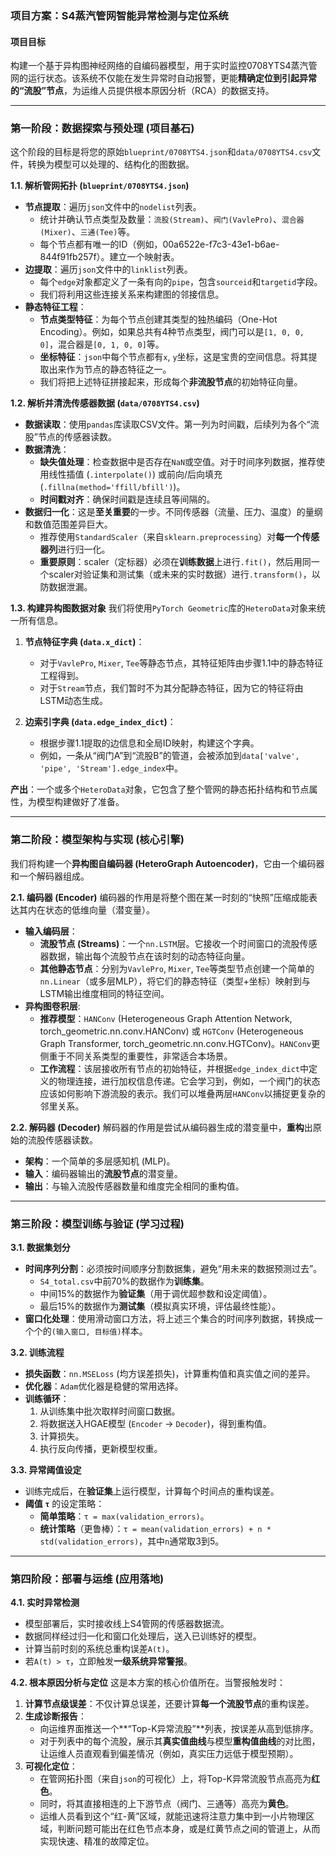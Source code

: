 ### **项目方案：S4蒸汽管网智能异常检测与定位系统**

#### **项目目标**
构建一个基于异构图神经网络的自编码器模型，用于实时监控0708YTS4蒸汽管网的运行状态。该系统不仅能在发生异常时自动报警，更能**精确定位到引起异常的“流股”节点**，为运维人员提供根本原因分析（RCA）的数据支持。

---

### **第一阶段：数据探索与预处理 (项目基石)**

这个阶段的目标是将您的原始`blueprint/0708YTS4.json`和`data/0708YTS4.csv`文件，转换为模型可以处理的、结构化的图数据。

**1.1. 解析管网拓扑 (`blueprint/0708YTS4.json`)**
* **节点提取**：遍历`json`文件中的`nodelist`列表。
    * 统计并确认节点类型及数量：`流股(Stream)`、`阀门(VavlePro)`、`混合器(Mixer)`、`三通(Tee)`等。
    * 每个节点都有唯一的ID（例如，00a6522e-f7c3-43e1-b6ae-844f91fb257f）。建立一个映射表。
* **边提取**：遍历`json`文件中的`linklist`列表。
    * 每个`edge`对象都定义了一条有向的`pipe`，包含`sourceid`和`targetid`字段。
    * 我们将利用这些连接关系来构建图的邻接信息。
* **静态特征工程**：
    * **节点类型特征**：为每个节点创建其类型的独热编码（One-Hot Encoding）。例如，如果总共有4种节点类型，阀门可以是`[1, 0, 0, 0]`，混合器是`[0, 1, 0, 0]`等。
    * **坐标特征**：`json`中每个节点都有`x`, `y`坐标，这是宝贵的空间信息。将其提取出来作为节点的静态特征之一。
    * 我们将把上述特征拼接起来，形成每个**非流股节点**的初始特征向量。

**1.2. 解析并清洗传感器数据 (`data/0708YTS4.csv`)**
* **数据读取**：使用`pandas`库读取CSV文件。第一列为时间戳，后续列为各个“流股”节点的传感器读数。
* **数据清洗**：
    * **缺失值处理**：检查数据中是否存在`NaN`或空值。对于时间序列数据，推荐使用线性插值 (`.interpolate()`) 或前向/后向填充 (`.fillna(method='ffill/bfill')`)。
    * **时间戳对齐**：确保时间戳是连续且等间隔的。
* **数据归一化**：这是**至关重要**的一步。不同传感器（流量、压力、温度）的量纲和数值范围差异巨大。
    * 推荐使用`StandardScaler`（来自`sklearn.preprocessing`）对**每一个传感器列**进行归一化。
    * **重要原则**：scaler（定标器）必须在**训练数据**上进行`.fit()`，然后用同一个scaler对验证集和测试集（或未来的实时数据）进行`.transform()`，以防数据泄漏。

**1.3. 构建异构图数据对象**
我们将使用`PyTorch Geometric`库的`HeteroData`对象来统一所有信息。

1.  **节点特征字典 (`data.x_dict`)**：
    * 对于`VavlePro`, `Mixer`, `Tee`等静态节点，其特征矩阵由步骤1.1中的静态特征工程得到。
    * 对于`Stream`节点，我们暂时不为其分配静态特征，因为它的特征将由LSTM动态生成。

2.  **边索引字典 (`data.edge_index_dict`)**：
    * 根据步骤1.1提取的边信息和全局ID映射，构建这个字典。
    * 例如，一条从“阀门A”到“流股B”的管道，会被添加到`data['valve', 'pipe', 'Stream'].edge_index`中。

**产出**：一个或多个`HeteroData`对象，它包含了整个管网的静态拓扑结构和节点属性，为模型构建做好了准备。

---

### **第二阶段：模型架构与实现 (核心引擎)**

我们将构建一个**异构图自编码器 (HeteroGraph Autoencoder)**，它由一个编码器和一个解码器组成。

**2.1. 编码器 (Encoder)**
编码器的作用是将整个图在某一时刻的“快照”压缩成能表达其内在状态的低维向量（潜变量）。

* **输入编码层**：
    * **流股节点 (Streams)**：一个`nn.LSTM`层。它接收一个时间窗口的流股传感器数据，输出每个流股节点在该时刻的动态特征向量。
    * **其他静态节点**：分别为`VavlePro`, `Mixer`, `Tee`等类型节点创建一个简单的`nn.Linear`（或多层MLP），将它们的静态特征（类型+坐标）映射到与LSTM输出维度相同的特征空间。
* **异构图卷积层**:
    * **推荐模型**：`HANConv` (Heterogeneous Graph Attention Network, torch_geometric.nn.conv.HANConv) 或 `HGTConv` (Heterogeneous Graph Transformer, torch_geometric.nn.conv.HGTConv)。`HANConv`更侧重于不同关系类型的重要性，非常适合本场景。
    * **工作流程**：该层接收所有节点的初始特征，并根据`edge_index_dict`中定义的物理连接，进行加权信息传递。它会学习到，例如，一个阀门的状态应该如何影响下游流股的表示。我们可以堆叠两层`HANConv`以捕捉更复杂的邻里关系。

**2.2. 解码器 (Decoder)**
解码器的作用是尝试从编码器生成的潜变量中，**重构**出原始的流股传感器读数。

* **架构**：一个简单的多层感知机 (MLP)。
* **输入**：编码器输出的**流股节点**的潜变量。
* **输出**：与输入流股传感器数量和维度完全相同的重构值。

---

### **第三阶段：模型训练与验证 (学习过程)**

**3.1. 数据集划分**
* **时间序列分割**：必须按时间顺序分割数据集，避免“用未来的数据预测过去”。
    * `S4_total.csv`中前70%的数据作为**训练集**。
    * 中间15%的数据作为**验证集**（用于调优超参数和设定阈值）。
    * 最后15%的数据作为**测试集**（模拟真实环境，评估最终性能）。
* **窗口化处理**：使用滑动窗口方法，将上述三个集合的时间序列数据，转换成一个个的`(输入窗口, 目标值)`样本。

**3.2. 训练流程**
* **损失函数**：`nn.MSELoss` (均方误差损失)，计算重构值和真实值之间的差异。
* **优化器**：`Adam`优化器是稳健的常用选择。
* **训练循环**：
    1.  从训练集中批次取样时间窗口数据。
    2.  将数据送入HGAE模型 (`Encoder` -> `Decoder`)，得到重构值。
    3.  计算损失。
    4.  执行反向传播，更新模型权重。

**3.3. 异常阈值设定**
* 训练完成后，在**验证集**上运行模型，计算每个时间点的重构误差。
* **阈值 `τ`** 的设定策略：
    * **简单策略**：`τ = max(validation_errors)`。
    * **统计策略**（更鲁棒）：`τ = mean(validation_errors) + n * std(validation_errors)`，其中`n`通常取3到5。

---

### **第四阶段：部署与运维 (应用落地)**

**4.1. 实时异常检测**
* 模型部署后，实时接收线上S4管网的传感器数据流。
* 数据同样经过归一化和窗口化处理后，送入已训练好的模型。
* 计算当前时刻的系统总重构误差`A(t)`。
* 若`A(t) > τ`，立即触发**一级系统异常警报**。

**4.2. 根本原因分析与定位**
这是本方案的核心价值所在。当警报触发时：

1.  **计算节点级误差**：不仅计算总误差，还要计算**每一个流股节点**的重构误差。
2.  **生成诊断报告**：
    * 向运维界面推送一个**“Top-K异常流股”**列表，按误差从高到低排序。
    * 对于列表中的每个流股，展示其**真实值曲线**与模型**重构值曲线**的对比图，让运维人员直观看到偏差情况（例如，真实压力远低于模型预期）。
3.  **可视化定位**：
    * 在管网拓扑图（来自`json`的可视化）上，将Top-K异常流股节点高亮为**红色**。
    * 同时，将其直接相连的上下游节点（阀门、三通等）高亮为**黄色**。
    * 运维人员看到这个“红-黄”区域，就能迅速将注意力集中到一小片物理区域，判断问题可能出在红色节点本身，或是红黄节点之间的管道上，从而实现快速、精准的故障定位。
